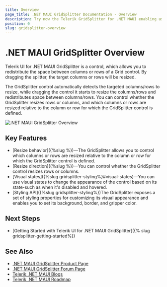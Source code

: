 ```yaml
---
title: Overview
page_title: .NET MAUI GridSplitter Documentation - Overview
description: Try now the Telerik GridSplitter for .NET MAUI enabling users to make a choice between two mutually exclusive options.
position: 0
slug: gridsplitter-overview
---
```


# .NET MAUI GridSplitter Overview

Telerik UI for .NET MAUI GridSplitter is a control, which allows you to redistribute the space between columns or rows of a Grid control. By dragging the splitter, the target columns or rows will be resized.

The GridSplitter control automatically detects the targeted columns/rows to resize, while dragging the control it starts to resize the columns/rows and redistributes space between columns/rows. You can control whether the GridSplitter resizes rows or columns, and which columns or rows are resized relative to the column or row for which the GridSplitter control is defined.

![.NET MAUI GridSplitter Overview](images/gridsplitter-overview.png "GridSplitter Overview")

## Key Features

* [Resize behavior]({%slug %})&mdash;The GridSplitter allows you to control which columns or rows are resized relative to the column or row for which the GridSplitter control is defined.
* [Resize direction]({%slug %})&mdash;You can control whether the GridSplitter control resizes rows or columns. 
* [Visual states]({%slug gridsplitter-styling%}#visual-states)&mdash;You can use visual states to change the appearance of the control based on its state-such as when it's disabled and hovered.
* [Styling API]({%slug gridsplitter-styling%})The GridSplitter exposes a set of styling properties for customizing its visual appearance and enables you to set its background, border, and gripper color.

## Next Steps

- [Getting Started with Telerik UI for .NET MAUI GridSplitter]({% slug gridsplitter-getting-started%})

## See Also

- [.NET MAUI GridSplitter Product Page](https://www.telerik.com/maui-ui/gridsplitter)
- [.NET MAUI GridSplitter Forum Page](https://www.telerik.com/forums/maui?tagId=1784)
- [Telerik .NET MAUI Blogs](https://www.telerik.com/blogs/mobile-net-maui)
- [Telerik .NET MAUI Roadmap](https://www.telerik.com/support/whats-new/maui-ui/roadmap)